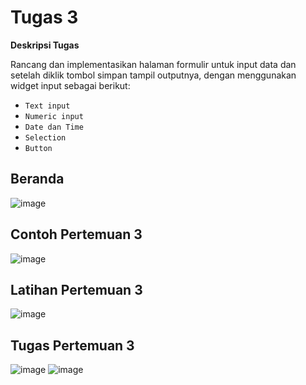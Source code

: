 # **Tugas 3**


**Deskripsi Tugas**  

Rancang dan implementasikan halaman formulir untuk input data dan setelah diklik tombol simpan tampil outputnya, dengan menggunakan widget input sebagai berikut:
- `Text input`
- `Numeric input`
- `Date dan Time`
- `Selection`
- `Button`


## **Beranda**
![image](https://github.com/user-attachments/assets/e0f78c14-3e93-4114-9e67-bf38c75a86a6)

## **Contoh Pertemuan 3**
![image](https://github.com/user-attachments/assets/36dbd253-0fd7-48d5-9793-ae4b1545a084)

## **Latihan Pertemuan 3**
![image](https://github.com/user-attachments/assets/69a7943b-b88d-420f-9f1c-7a73d6149f65)

## **Tugas Pertemuan 3**
![image](https://github.com/user-attachments/assets/c52775e6-dfa7-4add-aae1-bda0237fce14)
![image](https://github.com/user-attachments/assets/7f7cc211-1017-45be-9fd0-3ada9f140626)

